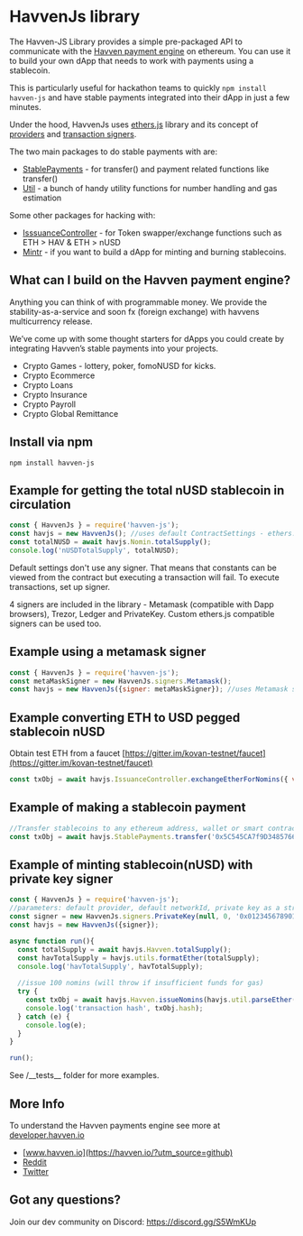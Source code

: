 HavvenJs library
========

The Havven-JS Library provides a simple pre-packaged API to communicate with the [Havven payment engine](https://www.havven.io) on ethereum. You can use it to build your own dApp that needs to work with payments using a stablecoin.

This is particularly useful for hackathon teams to quickly `npm install havven-js` and have stable payments integrated into their dApp in just a few minutes.

Under the hood, HavvenJs uses [ethers.js](https://github.com/ethers-io/ethers.js/) library and its concept of [providers](https://docs.ethers.io/ethers.js/html/api-providers.html) and [transaction signers](https://docs.ethers.io/ethers.js/html/api-contract.html#custom-signer).

The two main packages to do stable payments with are:
- [StablePayments](https://havvenjs.havven.io/stablepayments) - for transfer() and payment related functions like transfer()
- [Util](https://havvenjs.havven.io/util) - a bunch of handy utility functions for number handling and gas estimation

Some other packages for hacking with:
- [IsssuanceController](https://havvenjs.havven.io/issuancecontroller) - for Token swapper/exchange functions such as ETH > HAV & ETH > nUSD
- [Mintr](https://havvenjs.havven.io/mintr)  - if you want to build a dApp for minting and burning stablecoins.

What can I build on the Havven payment engine? 
----
Anything you can think of with programmable money. We provide the stability-as-a-service and soon fx (foreign exchange) with havvens multicurrency release.

We’ve come up with some thought starters for dApps you could create by integrating Havven’s stable payments into your projects.
- Crypto Games - lottery, poker, fomoNUSD for kicks. 
- Crypto Ecommerce
- Crypto Loans
- Crypto Insurance
- Crypto Payroll
- Crypto Global Remittance


Install via npm
----
`npm install havven-js`

Example for getting the total nUSD stablecoin in circulation
------
```javascript
const { HavvenJs } = require('havven-js');
const havjs = new HavvenJs(); //uses default ContractSettings - ethers.js default provider, mainnet
const totalNUSD = await havjs.Nomin.totalSupply(); 
console.log('nUSDTotalSupply', totalNUSD);
```

Default settings don't use any signer. That means that constants can be viewed from the contract but executing a transaction will fail.
To execute transactions, set up signer.

4 signers are included in the library - Metamask (compatible with Dapp browsers), Trezor, Ledger and PrivateKey.
Custom ethers.js compatible signers can be used too.


Example using a metamask signer
------
```javascript
const { HavvenJs } = require('havven-js');
const metaMaskSigner = new HavvenJs.signers.Metamask();
const havjs = new HavvenJs({signer: metaMaskSigner}); //uses Metamask signer and default infura.io provider on mainnet
```

Example converting ETH to USD pegged stablecoin nUSD
------
Obtain test ETH from a faucet [https://gitter.im/kovan-testnet/faucet](https://gitter.im/kovan-testnet/faucet)
```javascript
const txObj = await havjs.IssuanceController.exchangeEtherForNomins({ value: havjs.util.parseEther("0.123") });
```

Example of making a stablecoin payment
------
```javascript
//Transfer stablecoins to any ethereum address, wallet or smart contract
const txObj = await havjs.StablePayments.transfer('0x5C545CA7f9D34857664FDCe6aDC22edcF1D5061f', nUSDReceived); 
```

Example of minting stablecoin(nUSD) with private key signer
------
```javascript
const { HavvenJs } = require('havven-js');
//parameters: default provider, default networkId, private key as a string
const signer = new HavvenJs.signers.PrivateKey(null, 0, '0x0123456789012345678901234567890123456789012345678901234567890123');
const havjs = new HavvenJs({signer});

async function run(){
  const totalSupply = await havjs.Havven.totalSupply();
  const havTotalSupply = havjs.utils.formatEther(totalSupply);
  console.log('havTotalSupply', havTotalSupply);
  
  //issue 100 nomins (will throw if insufficient funds for gas)
  try {
    const txObj = await havjs.Havven.issueNomins(havjs.util.parseEther("100")); //execute transaction (requires gas)
    console.log('transaction hash', txObj.hash);
  } catch (e) {
    console.log(e);
  }
}

run();
```

See /\_\_tests__  folder for more examples.


More Info
------
To understand the Havven payments engine see more at [developer.havven.io](https://developer.havven.io)
- [www.havven.io](https://havven.io/?utm_source=github) 
- [Reddit](https://twitter.com/havven_io?utm_source=github)
- [Twitter](https://www.reddit.com/r/havven/?utm_source=github)

Got any questions?
------
Join our dev community on Discord: https://discord.gg/S5WmKUp
